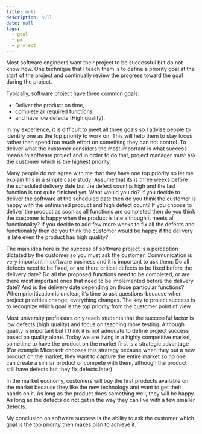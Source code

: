 ```yaml
---
title: null
description: null
date: null
tags:
  - goal
  - pm
  - project
---
```


Most software engineers want their project to be successful but do not know how. One technique that I teach them is to define a priority goal at the start of the project and continually review the progress toward the goal during the project.

Typically, software project have three common goals:

- Deliver the product on time,
- complete all required functions,
- and have low defects (High quality).

In my experience, it is difficult to meet all three goals so I advise people to identify one as the top priority to work on. This will help them to stay focus rather than spend too much effort on something they can not control. To deliver what the customer considers the most important is what success means to software project and in order to do that, project manager must ask the customer which is the highest priority.

Many people do not agree with me that they have one top priority so let me explain this in a simple case study: Assume that its is three weeks before the scheduled delivery date but the defect count is high and the last function is not quite finished yet. What would you do? If you decide to deliver the software at the scheduled date then do you think the customer is happy with the unfinished product and high defect count? If you choose to deliver the product as soon as all functions are completed then do you think the customer is happy when the product is late although it meets all functionality? If you decide to add few more weeks to fix all the defects and functionality then do you think the customer would be happy if the delivery is late even the product has high quality?

The main idea here is the success of software project is a perception dictated by the customer so you must ask the customer. Communication is very important in software business and it is important to ask them: Do all defects need to be fixed, or are there critical defects to be fixed before the delivery date? Do all the proposed functions need to be completed, or are there most important ones that need to be implemented before the delivery date? And is the delivery date depending on those particular functions? When prioritization is unclear, it’s time to ask questions-because when project priorities change, everything changes. The key to project success is to recognize which goal is the top priority from the customer point of view.

Most university professors only teach students that the successful factor is low defects (high quality) and focus on teaching more testing. Although quality is important but I think it is not adequate to define project success based on quality alone. Today we are living in a highly competitive market, sometime to have the product on the market first is a strategic advantage (For example Microsoft chooses this strategy because when they put a new product on the market, they want to capture the entire market so no one can create a similar product or compete with them, although the product still have defects but they fix defects later).

In the market economy, customers will buy the first products available on the market because they like the new technology and want to get their hands on it. As long as the product does something well, they will be happy. As long as the defects do not get in the way they can live with a few smaller defects.

My conclusion on software success is the ability to ask the customer which goal is the top priority then makes plan to achieve it.

